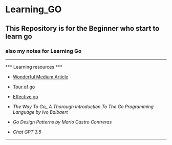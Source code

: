 # Learning_GO
 
## This Repository is for the Beginner who start to learn go

### also my notes for Learning Go
--- 

*** Learning resources ***

- [Wonderful Medium Article ](https://levelup.gitconnected.com/learning-go-part-eleven-web-api-services-e3701b83fde4)

- [Tour of go](https://go.dev/tour/welcome/1)

- [Effective go](https://go.dev/doc/effective_go)

- *The Way To Go_ A Thorough Introduction To The Go Programming Language  by Ivo Balbaert*

- *Go Design Patterns by Mario Castro Contreras*

- *Chat GPT 3.5*

---
